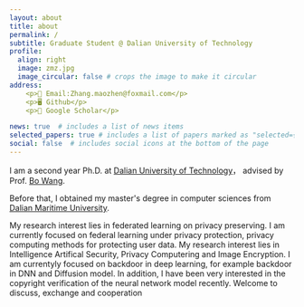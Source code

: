 ```yaml
---
layout: about
title: about
permalink: /
subtitle: Graduate Student @ Dalian University of Technology
profile:
  align: right
  image: zmz.jpg
  image_circular: false # crops the image to make it circular
address: 
    <p>📧 Email:Zhang.maozhen@foxmail.com</p>
    <p>🖥︎ Github</p>
    <p>📖 Google Scholar</p>

news: true  # includes a list of news items
selected_papers: true # includes a list of papers marked as "selected={true}"
social: false  # includes social icons at the bottom of the page
---
```

<!-- 
Write your biography here. Tell the world about yourself. Link to your favorite [subreddit](http://reddit.com). You can put a picture in, too. The code is already in, just name your picture `prof_pic.jpg` and put it in the `img/` folder.

Put your address / P.O. box / other info right below your picture. You can also disable any these elements by editing `profile` property of the YAML header of your `_pages/about.md`. Edit `_bibliography/papers.bib` and Jekyll will render your [publications page](/al-folio/publications/) automatically.

Link to your social media connections, too. This theme is set up to use [Font Awesome icons](http://fortawesome.github.io/Font-Awesome/) and [Academicons](https://jpswalsh.github.io/academicons/), like the ones below. Add your Facebook, Twitter, LinkedIn, Google Scholar, or just disable all of them.

 -->

I am a second year Ph.D. at  [Dalian University of Technology](https://www.dlut.edu.cn/)， advised by Prof. [Bo Wang](http://ice.dlut.edu.cn/WangBo/index.html).

<!-- I am also a research intern at [Secure Learning Lab](https://aisecure.github.io/), [UIUC](https://illinois.edu/), advised by Prof. [Bo Li](https://aisecure.github.io/) and was a research intern at [SCLBD](http://scl.sribd.cn/index.html), [CUHK-Shenzhen](https://www.cuhk.edu.cn/en), advised by Prof. [Baoyuan Wu](https://sites.google.com/site/baoyuanwu2015/). -->

Before that, I obtained my master's degree in computer sciences from [Dalian Maritime University](http://english.dlmu.edu.cn/).

My research interest lies in federated learning on privacy preserving. I am currently focused on federal learning under privacy protection, privacy computing methods for protecting user data.
My research interest lies in Intelligence Artifical Security, Privacy Computering and Image Encryption. I am currentyly focused on backdoor in deep learning, for example backdoor in DNN and Diffusion model.
In addition, I have been very interested in the copyright verification of the neural network model recently.
Welcome to discuss, exchange and cooperation
<!-- My long-term goal is to make machine learning algorithms robust and interpretable. -->
